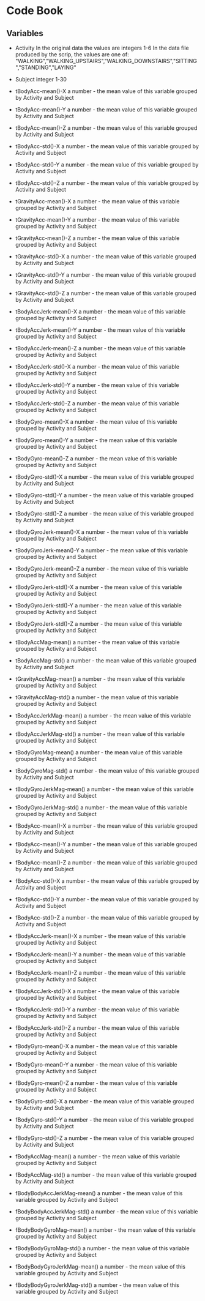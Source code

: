 Code Book
==========

Variables
---------


*  Activity 
	In the original data the values are integers 1-6
	In the data file produced by the scrip, the values are one of: 
	"WALKING","WALKING_UPSTAIRS","WALKING_DOWNSTAIRS","SITTING","STANDING","LAYING"

*  Subject 
	integer 1-30

*  tBodyAcc-mean()-X 
   a number - the mean value of this variable grouped by Activity and Subject 

*  tBodyAcc-mean()-Y 
   a number - the mean value of this variable grouped by Activity and Subject 

*  tBodyAcc-mean()-Z 
   a number - the mean value of this variable grouped by Activity and Subject 

*  tBodyAcc-std()-X 
   a number - the mean value of this variable grouped by Activity and Subject 

*  tBodyAcc-std()-Y 
   a number - the mean value of this variable grouped by Activity and Subject 

*  tBodyAcc-std()-Z 
   a number - the mean value of this variable grouped by Activity and Subject 

*  tGravityAcc-mean()-X 
   a number - the mean value of this variable grouped by Activity and Subject 

*  tGravityAcc-mean()-Y 
   a number - the mean value of this variable grouped by Activity and Subject 

*  tGravityAcc-mean()-Z 
   a number - the mean value of this variable grouped by Activity and Subject 

*  tGravityAcc-std()-X 
   a number - the mean value of this variable grouped by Activity and Subject 

*  tGravityAcc-std()-Y 
   a number - the mean value of this variable grouped by Activity and Subject 

*  tGravityAcc-std()-Z 
   a number - the mean value of this variable grouped by Activity and Subject 

*  tBodyAccJerk-mean()-X 
   a number - the mean value of this variable grouped by Activity and Subject 

*  tBodyAccJerk-mean()-Y 
   a number - the mean value of this variable grouped by Activity and Subject 

*  tBodyAccJerk-mean()-Z 
   a number - the mean value of this variable grouped by Activity and Subject 

*  tBodyAccJerk-std()-X 
   a number - the mean value of this variable grouped by Activity and Subject 

*  tBodyAccJerk-std()-Y 
   a number - the mean value of this variable grouped by Activity and Subject 

*  tBodyAccJerk-std()-Z 
   a number - the mean value of this variable grouped by Activity and Subject 

*  tBodyGyro-mean()-X 
   a number - the mean value of this variable grouped by Activity and Subject 

*  tBodyGyro-mean()-Y 
   a number - the mean value of this variable grouped by Activity and Subject 

*  tBodyGyro-mean()-Z 
   a number - the mean value of this variable grouped by Activity and Subject 

*  tBodyGyro-std()-X 
   a number - the mean value of this variable grouped by Activity and Subject 

*  tBodyGyro-std()-Y 
   a number - the mean value of this variable grouped by Activity and Subject 

*  tBodyGyro-std()-Z 
   a number - the mean value of this variable grouped by Activity and Subject 

*  tBodyGyroJerk-mean()-X 
   a number - the mean value of this variable grouped by Activity and Subject 

*  tBodyGyroJerk-mean()-Y 
   a number - the mean value of this variable grouped by Activity and Subject 

*  tBodyGyroJerk-mean()-Z 
   a number - the mean value of this variable grouped by Activity and Subject 

*  tBodyGyroJerk-std()-X 
   a number - the mean value of this variable grouped by Activity and Subject 

*  tBodyGyroJerk-std()-Y 
   a number - the mean value of this variable grouped by Activity and Subject 

*  tBodyGyroJerk-std()-Z 
   a number - the mean value of this variable grouped by Activity and Subject 

*  tBodyAccMag-mean() 
   a number - the mean value of this variable grouped by Activity and Subject 

*  tBodyAccMag-std() 
   a number - the mean value of this variable grouped by Activity and Subject 

*  tGravityAccMag-mean() 
   a number - the mean value of this variable grouped by Activity and Subject 

*  tGravityAccMag-std() 
   a number - the mean value of this variable grouped by Activity and Subject 

*  tBodyAccJerkMag-mean() 
   a number - the mean value of this variable grouped by Activity and Subject 

*  tBodyAccJerkMag-std() 
   a number - the mean value of this variable grouped by Activity and Subject 

*  tBodyGyroMag-mean() 
   a number - the mean value of this variable grouped by Activity and Subject 

*  tBodyGyroMag-std() 
   a number - the mean value of this variable grouped by Activity and Subject 

*  tBodyGyroJerkMag-mean() 
   a number - the mean value of this variable grouped by Activity and Subject 

*  tBodyGyroJerkMag-std() 
   a number - the mean value of this variable grouped by Activity and Subject 

*  fBodyAcc-mean()-X 
   a number - the mean value of this variable grouped by Activity and Subject 

*  fBodyAcc-mean()-Y 
   a number - the mean value of this variable grouped by Activity and Subject 

*  fBodyAcc-mean()-Z 
   a number - the mean value of this variable grouped by Activity and Subject 

*  fBodyAcc-std()-X 
   a number - the mean value of this variable grouped by Activity and Subject 

*  fBodyAcc-std()-Y 
   a number - the mean value of this variable grouped by Activity and Subject 

*  fBodyAcc-std()-Z 
   a number - the mean value of this variable grouped by Activity and Subject 

*  fBodyAccJerk-mean()-X 
   a number - the mean value of this variable grouped by Activity and Subject 

*  fBodyAccJerk-mean()-Y 
   a number - the mean value of this variable grouped by Activity and Subject 

*  fBodyAccJerk-mean()-Z 
   a number - the mean value of this variable grouped by Activity and Subject 

*  fBodyAccJerk-std()-X 
   a number - the mean value of this variable grouped by Activity and Subject 

*  fBodyAccJerk-std()-Y 
   a number - the mean value of this variable grouped by Activity and Subject 

*  fBodyAccJerk-std()-Z 
   a number - the mean value of this variable grouped by Activity and Subject 

*  fBodyGyro-mean()-X 
   a number - the mean value of this variable grouped by Activity and Subject 

*  fBodyGyro-mean()-Y 
   a number - the mean value of this variable grouped by Activity and Subject 

*  fBodyGyro-mean()-Z 
   a number - the mean value of this variable grouped by Activity and Subject 

*  fBodyGyro-std()-X 
   a number - the mean value of this variable grouped by Activity and Subject 

*  fBodyGyro-std()-Y 
   a number - the mean value of this variable grouped by Activity and Subject 

*  fBodyGyro-std()-Z 
   a number - the mean value of this variable grouped by Activity and Subject 

*  fBodyAccMag-mean() 
   a number - the mean value of this variable grouped by Activity and Subject 

*  fBodyAccMag-std() 
   a number - the mean value of this variable grouped by Activity and Subject 

*  fBodyBodyAccJerkMag-mean() 
   a number - the mean value of this variable grouped by Activity and Subject 

*  fBodyBodyAccJerkMag-std() 
   a number - the mean value of this variable grouped by Activity and Subject 

*  fBodyBodyGyroMag-mean() 
   a number - the mean value of this variable grouped by Activity and Subject 

*  fBodyBodyGyroMag-std() 
   a number - the mean value of this variable grouped by Activity and Subject 

*  fBodyBodyGyroJerkMag-mean() 
   a number - the mean value of this variable grouped by Activity and Subject 

*  fBodyBodyGyroJerkMag-std() 
   a number - the mean value of this variable grouped by Activity and Subject 

